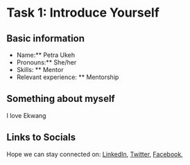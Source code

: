# Task 1: Introduce Yourself

## Basic information
* Name:** Petra Ukeh
* Pronouns:** She/her
* Skills: ** Mentor
* Relevant experience: ** Mentorship

## Something about myself
I love Ekwang

## Links to Socials
Hope we can stay connected on: [LinkedIn](https://www.linkedin.com/in/agien-petra/), [Twitter](https://www.twitter.com/@agienpetra/), [Facebook](https://web.facebook.com/profile.php?id=100071667162572), 
